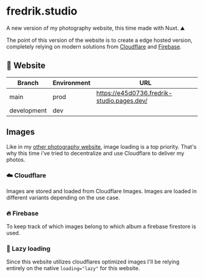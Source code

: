 # fredrik.studio
A new version of my photography website, this time made with Nuxt. ⛰️

The point of this version of the website is to create a edge hosted version, completely relying on modern solutions from [Cloudflare](https://www.cloudflare.com/) and [Firebase](https://firebase.google.com/).

## 🚀 Website

|Branch      |Environment|URL                                           |
|------------|-----------|----------------------------------------------|
|main        |prod       |https://e45d0736.fredrik-studio.pages.dev/    |
|development |dev        |                                              |

## Images
Like in my [other photography website](https://github.com/fredrikburmester/fredrikburmester-express), image loading is a top priority. That's why this time i've tried to decentralize and use Cloudflare to deliver my photos. 

### ☁️ Cloudflare 
Images are stored and loaded from Cloudflare Images. Images are loaded in different variants depending on the use case. 

### 🔥 Firebase 
To keep track of which images belong to which album a firebase firestore is used. 

### 🐌 Lazy loading
Since this website utilizes cloudflares optimized images I'll be relying entirely on the native `loading="lazy"` for this website. 




